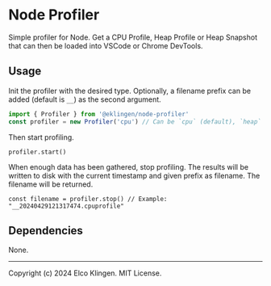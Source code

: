 
# Node Profiler

Simple profiler for Node. Get a CPU Profile, Heap Profile or Heap Snapshot that can then be loaded into VSCode or Chrome DevTools.

## Usage

Init the profiler with the desired type.
Optionally, a filename prefix can be added (default is `__`) as the second argument.

```javascript
import { Profiler } from '@eklingen/node-profiler'
const profiler = new Profiler('cpu') // Can be `cpu` (default), `heap` or `heap-snapshot`
```

Then start profiling.

```javascript:
profiler.start()
```

When enough data has been gathered, stop profiling.
The results will be written to disk with the current timestamp and given prefix as filename.
The filename will be returned.

```javascript:
const filename = profiler.stop() // Example: "__20240429121317474.cpuprofile"
```

## Dependencies

None.

---

Copyright (c) 2024 Elco Klingen. MIT License.
